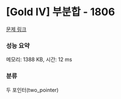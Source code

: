 # [Gold IV] 부분합 - 1806 

[문제 링크](https://www.acmicpc.net/problem/1806) 

### 성능 요약

메모리: 1388 KB, 시간: 12 ms

### 분류

두 포인터(two_pointer)

